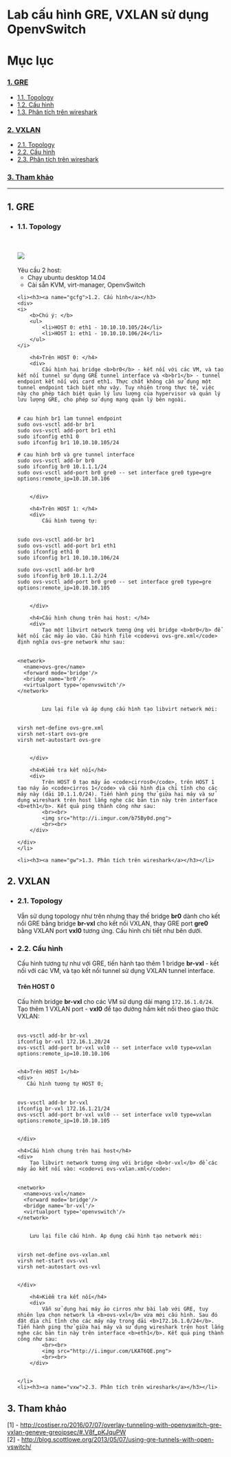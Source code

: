 # Lab cấu hình GRE, VXLAN sử dụng OpenvSwitch
# Mục lục
<h3><a href="#gre">1. GRE</a></h3>
<ul>
    <li><a href="#gtopo">1.1. Topology</a></li>
    <li><a href="#gcfg">1.2. Cấu hình</a></li>
    <li><a href="#gw">1.3. Phân tích trên wireshark</a></li>
</ul>
<h3><a href="#vxlan">2. VXLAN</a></h3>
<ul>
    <li><a href="#vxtopo">2.1. Topology</a></li>
    <li><a href="#vxcfg">2.2. Cấu hình</a></li>
    <li><a href="#vxw">2.3. Phân tích trên wireshark</a></li>
</ul>
<h3><a href="#ref">3. Tham khảo</a></h3>

---

<h2><a name="gre">1. GRE</a></h2>
<ul>
    <li><h3><a name="gtopo">1.1. Topology</a></h3>
<br><br>
    <img src="http://i.imgur.com/vAuSNqm.png">
    <br><br>
    Yêu cầu 2 host:
    <ul>
        <li>Chạy ubuntu desktop 14.04</li>
        <li>Cài sẵn KVM, virt-manager, OpenvSwitch</li>
    </ul>
    </li>

    <li><h3><a name="gcfg">1.2. Cấu hình</a></h3>
    <div>
    <i>
        <b>Chú ý: </b>
        <ul>
            <li>HOST 0: eth1 - 10.10.10.105/24</li>
            <li>HOST 1: eth1 - 10.10.10.106/24</li>
        </ul>
    </i>

        <h4>Trên HOST 0: </h4>
        <div>
            Cấu hình hai bridge <b>br0</b> - kết nối với các VM, và tạo kết nối tunnel sử dụng GRE tunnel interface và <b>br1</b> - tunnel endpoint kết nối với card eth1. Thực chất không cần sử dụng một tunnel endpoint tách biệt như vậy. Tuy nhiên trong thực tế, việc này cho phép tách biệt quản lý lưu lượng của hypervisor và quản lý lưu lượng GRE, cho phép sử dụng mạng quản lý bên ngoài.
<pre>
    <code>
# cau hinh br1 lam tunnel endpoint
sudo ovs-vsctl add-br br1
sudo ovs-vsctl add-port br1 eth1
sudo ifconfig eth1 0
sudo ifconfig br1 10.10.10.105/24

# cau hinh br0 và gre tunnel interface
sudo ovs-vsctl add-br br0
sudo ifconfig br0 10.1.1.1/24
sudo ovs-vsctl add-port br0 gre0 -- set interface gre0 type=gre options:remote_ip=10.10.10.106
    </code>
</pre> 
        </div>

        <h4>Trên HOST 1: </h4>
        <div>
            Cấu hình tương tự:
<pre>
    <code>
sudo ovs-vsctl add-br br1
sudo ovs-vsctl add-port br1 eth1
sudo ifconfig eth1 0
sudo ifconfig br1 10.10.10.106/24

sudo ovs-vsctl add-br br0
sudo ifconfig br0 10.1.1.2/24
sudo ovs-vsctl add-port br0 gre0 -- set interface gre0 type=gre options:remote_ip=10.10.10.105
    </code>
</pre>
        </div>

        <h4>Cấu hình chung trên hai host: </h4>
        <div>
            Tạo một libvirt network tương ứng với bridge <b>br0</b> để kết nối các máy ảo vào. Cấu hình file <code>vi ovs-gre.xml</code> định nghĩa ovs-gre network như sau:
<pre>
    <code>
&lt;network&gt;
  &lt;name&gt;ovs-gre&lt;/name&gt;
  &lt;forward mode='bridge'/&gt;
  &lt;bridge name='br0'/&gt;
  &lt;virtualport type='openvswitch'/&gt;
&lt;/network&gt;
    </code>
</pre>
            Lưu lại file và áp dụng cấu hình tạo libvirt network mới:
<pre>
    <code>
virsh net-define ovs-gre.xml
virsh net-start ovs-gre
virsh net-autostart ovs-gre
    </code>
</pre>
        </div>

        <h4>Kiểm tra kết nối</h4>
        <div>
            Trên HOST 0 tạo máy ảo <code>cirros0</code>, trên HOST 1 tạo náy ảo <code>cirros 1</code> và cấu hình địa chỉ tĩnh cho các máy này (dải 10.1.1.0/24). Tiến hành ping thử giữa hai máy và sử dụng wireshark trên host lắng nghe các bản tin này trên interface <b>eth1</b>. Kết quả ping thành công như sau:
            <br><br>
            <img src="http://i.imgur.com/b75By0d.png">
            <br><br>
        </div>

    </div>
    </li>

    <li><h3><a name="gw">1.3. Phân tích trên wireshark</a></h3></li>
</ul>
<h2><a name="vxlan">2. VXLAN</a></h2>
<ul>
    <li><h3><a name="vxtopo">2.1. Topology</a></h3>
    Vẫn sử dụng topology như trên nhưng thay thế bridge <b>br0</b> dành cho kết nối GRE bằng bridge <b>br-vxl</b> cho kết nối VXLAN, thay GRE port <b>gre0</b> bằng VXLAN port <b>vxl0</b> tương ứng. Cấu hình chi tiết như bên dưới.
    </li>
    <li><h3><a name="vxcfg">2.2. Cấu hình</a></h3>
    Cấu hình tương tự như với GRE, tiến hành tạo thêm 1 bridge <b>br-vxl</b> - kết nối với các VM, và tạo kết nối tunnel sử dụng VXLAN tunnel interface.
    <h4>Trên HOST 0</h4>
    <div>
        Cấu hình bridge <b>br-vxl</b> cho các VM sử dụng dải mạng <code>172.16.1.0/24</code>. Tạo thêm 1 VXLAN port - <b>vxl0</b> để tạo đường hầm kết nối theo giao thức VXLAN:
<pre>
    <code>
ovs-vsctl add-br br-vxl
ifconfig br-vxl 172.16.1.20/24
ovs-vsctl add-port br-vxl vxl0 -- set interface vxl0 type=vxlan options:remote_ip=10.10.10.106
    </code>
</pre>
    </div>

    <h4>Trên HOST 1</h4>
    <div>
       Cấu hình tương tự HOST 0;
<pre>
    <code>
ovs-vsctl add-br br-vxl
ifconfig br-vxl 172.16.1.21/24
ovs-vsctl add-port br-vxl vxl0 -- set interface vxl0 type=vxlan options:remote_ip=10.10.10.105
    </code>
</pre>
    </div>

    <h4>Cấu hình chung trên hai host</h4>
    <div>
        Tạo libvirt network tương ứng với bridge <b>br-vxl</b> để các máy ảo kết nối vào: <code>vi ovs-vxlan.xml</code>:
<pre>
    <code>
&lt;network&gt;
  &lt;name&gt;ovs-vxl&lt;/name&gt;
  &lt;forward mode='bridge'/&gt;
  &lt;bridge name='br-vxl'/&gt;
  &lt;virtualport type='openvswitch'/&gt;
&lt;/network&gt;
    </code>
</pre>
        Lưu lại file cấu hình. Áp dụng cấu hình tạo network mới:
<pre>
    <code>
virsh net-define ovs-vxlan.xml
virsh net-start ovs-vxl
virsh net-autostart ovs-vxl
    </code>
</pre>
    </div>

        <h4>Kiểm tra kết nối</h4>
        <div>
            Vẫn sử dụng hai máy ảo cirros như bài lab với GRE, tuy nhiên lựa chọn network là <b>ovs-vxl</b> vừa mới cấu hình. Sau đó đặt địa chỉ tĩnh cho các máy này trong dải <b>172.16.1.0/24</b>. Tiến hành ping thử giữa hai máy và sử dụng wireshark trên host lắng nghe các bản tin này trên interface <b>eth1</b>. Kết quả ping thành công như sau:
            <br><br>
            <img src="http://i.imgur.com/LKAT6QE.png">
            <br><br>
        </div>


    </li>
    <li><h3><a name="vxw">2.3. Phân tích trên wireshark</a></h3></li>
</ul>
<h2><a name="ref">3. Tham khảo</a></h2>
<div>
    [1] - <a href="http://costiser.ro/2016/07/07/overlay-tunneling-with-openvswitch-gre-vxlan-geneve-greoipsec/#.V8f_pKJquPW">http://costiser.ro/2016/07/07/overlay-tunneling-with-openvswitch-gre-vxlan-geneve-greoipsec/#.V8f_pKJquPW</a>
    <br>
    [2] - <a href="http://blog.scottlowe.org/2013/05/07/using-gre-tunnels-with-open-vswitch/">http://blog.scottlowe.org/2013/05/07/using-gre-tunnels-with-open-vswitch/</a>
</div>